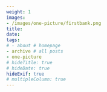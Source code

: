 ```yaml
---
weight: 1
images:
- /images/one-picture/firstbank.png
title: 
date: 
tags:
# - about # homepage
- archive # all posts
- one-picture
# hideTitle: true
# hideDate: true
hideExif: true
# multipleColumn: true
---
```

